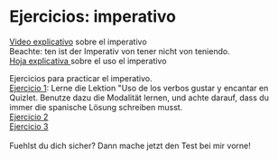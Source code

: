 # Ejercicios: imperativo

<a href="https://www.youtube.com/watch?v=ceun5whl4ds&feature=youtu.be">Video explicativo</a> sobre el imperativo <br> Beachte: ten ist der Imperativ von tener nicht von teniendo. <br>
<a href="https://h5p.org/node/475559">Hoja explicativa </a> sobre el uso el imperativo <br>


Ejercicios para practicar el imperativo.
<br>
<a href="https://quizlet.com/377914783/learn">Ejercicio 1</a>: Lerne die Lektion "Uso de los verbos gustar y encantar en Quizlet. Benutze dazu die Modalität lernen, und achte darauf, dass du immer die spanische Lösung schreiben musst. <br>
<a href="https://h5p.org/node/441342">Ejercicio 2</a> <br>
<a href="https://h5p.org/node/506245">Ejercicio 3</a> <br>
<br>
Fuehlst du dich sicher? Dann mache jetzt den Test bei mir vorne!
